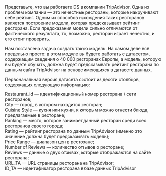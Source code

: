 Представьте, что вы работаете DS в компании TripAdvisor. Одна из проблем компании — это нечестные рестораны, которые накручивают себе рейтинг. Одним из способов нахождения таких ресторанов является построение модели, которая предсказывает рейтинг ресторана. Если предсказания модели сильно отличаются от фактического результата, то, возможно, ресторан играет нечестно, и его стоит проверить.

Нам поставлена задача создать такую модель. 
На самом деле всё предельно просто: в этом модуле вы будете работать с датасетом, содержащим сведения о 40 000 ресторанах Европы, а модель, которую вы будете обучать, должна будет предсказывать рейтинг ресторана по данным сайта TripAdvisor на основе имеющихся в датасете данных.

Первоначальная версия датасета состоит из десяти столбцов, содержащих следующую информацию:

Restaurant_id — идентификационный номер ресторана / сети ресторанов;  
City — город, в котором находится ресторан;  
Cuisine Style — кухня или кухни, к которым можно отнести блюда, предлагаемые в ресторане;  
Ranking — место, которое занимает данный ресторан среди всех ресторанов своего города;  
Rating — рейтинг ресторана по данным TripAdvisor (именно это значение должна будет предсказывать модель);  
Price Range — диапазон цен в ресторане;  
Number of Reviews — количество отзывов о ресторане;  
Reviews — данные о двух отзывах, которые отображаются на сайте ресторана;  
URL_TA — URL страницы ресторана на TripAdvisor;  
ID_TA — идентификатор ресторана в базе данных TripAdvisor
